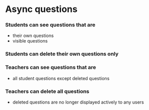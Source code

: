 # Async questions

### Students can see questions that are
- their own questions
- visible questions

### Students can delete their own questions only


### Teachers can see questions that are
- all student questions except deleted questions

### Teachers can delete all questions
- deleted questions are no longer displayed actively to any users